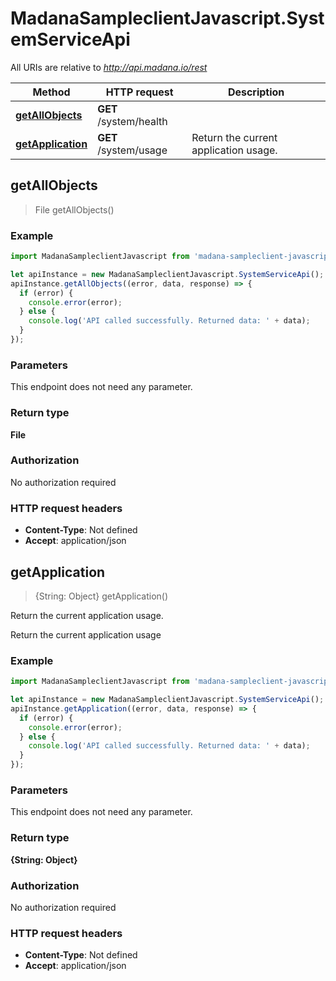 # MadanaSampleclientJavascript.SystemServiceApi

All URIs are relative to *http://api.madana.io/rest*

Method | HTTP request | Description
------------- | ------------- | -------------
[**getAllObjects**](SystemServiceApi.md#getAllObjects) | **GET** /system/health | 
[**getApplication**](SystemServiceApi.md#getApplication) | **GET** /system/usage | Return the current application usage.



## getAllObjects

> File getAllObjects()



### Example

```javascript
import MadanaSampleclientJavascript from 'madana-sampleclient-javascript';

let apiInstance = new MadanaSampleclientJavascript.SystemServiceApi();
apiInstance.getAllObjects((error, data, response) => {
  if (error) {
    console.error(error);
  } else {
    console.log('API called successfully. Returned data: ' + data);
  }
});
```

### Parameters

This endpoint does not need any parameter.

### Return type

**File**

### Authorization

No authorization required

### HTTP request headers

- **Content-Type**: Not defined
- **Accept**: application/json


## getApplication

> {String: Object} getApplication()

Return the current application usage.

Return the current application usage

### Example

```javascript
import MadanaSampleclientJavascript from 'madana-sampleclient-javascript';

let apiInstance = new MadanaSampleclientJavascript.SystemServiceApi();
apiInstance.getApplication((error, data, response) => {
  if (error) {
    console.error(error);
  } else {
    console.log('API called successfully. Returned data: ' + data);
  }
});
```

### Parameters

This endpoint does not need any parameter.

### Return type

**{String: Object}**

### Authorization

No authorization required

### HTTP request headers

- **Content-Type**: Not defined
- **Accept**: application/json

